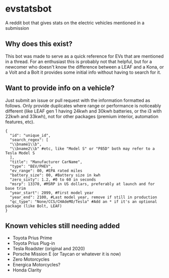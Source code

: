 # evstatsbot
A reddit bot that gives stats on the electric vehicles mentioned in a submission

## Why does this exist?
This bot was made to serve as a quick reference for EVs that are mentioned in a thread. For an enthusiast this is probably not that helpful, but for a newcomer who doesn't know the difference between a LEAF and a Kona, or a Volt and a Bolt it provides some initial info without having to search for it.

## Want to provide info on a vehicle?
Just submit an issue or pull request with the information formatted as follows. Only provide duplicates where range or performance is noticeably different (like LEAF gen 1 having 24kwh and 30kwh batteries, or the i3 with 22kwh and 33kwh), not for other packages (premium interior, automation features, etc).

```
{
  "id": "unique_id",
  "search_regex": [
  "\\bname1\\b",
  "\\bname2\\b" #etc, like "Model S" or "P85D" both may refer to a Tesla Model S
  ],
  "title": "Manufacturer CarName",
  "type": "BEV/PHEV",
  "ev_range": 00, #EPA rated miles
  "battery_size": 00, #Battery size in kwh
  "zero_sixty": 1.2, #0 to 60 in seconds
  "msrp": 13370, #MSRP in US dollars, preferably at launch and for base trim
  "year_start": 2099, #First model year
  "year_end": 2100, #Last model year, remove if still in production
  "qc_type": "None/CCS/CHAdeMO/Tesla" #Add an * if it's an optional package (like Bolt, LEAF)
}
```

## Known vehicles still needing added
- Toyota Prius Prime
- Toyota Prius Plug-in
- Tesla Roadster (original and 2020)
- Porsche Mission E (or Taycan or whatever it is now)
- Zero Motorcycles
- Energica Motorcycles?
- Honda Clarity
